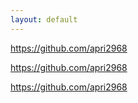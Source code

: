 ```yaml
---
layout: default
---
```


https://github.com/apri2968
<br>

https://github.com/apri2968
<br>

https://github.com/apri2968
